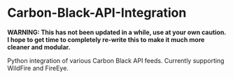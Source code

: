 # Carbon-Black-API-Integration

**WARNING: This has not been updated in a while, use at your own caution. I hope to get time to completely re-write this to make it much more cleaner and modular.**

Python integration of various Carbon Black API feeds. Currently supporting WildFire and FireEye.
